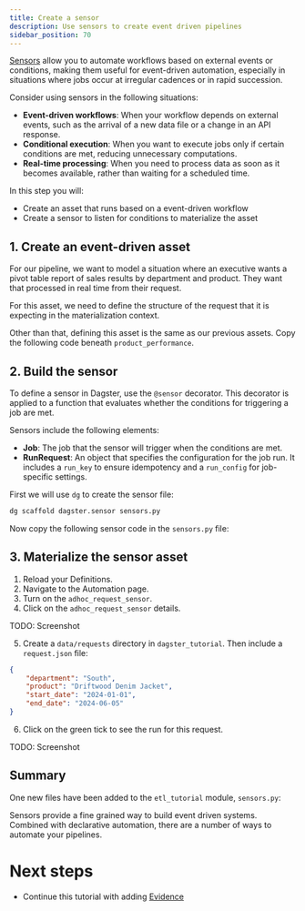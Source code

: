 ```yaml
---
title: Create a sensor
description: Use sensors to create event driven pipelines
sidebar_position: 70
---
```


[Sensors](/guides/automate/sensors) allow you to automate workflows based on external events or conditions, making them useful for event-driven automation, especially in situations where jobs occur at irregular cadences or in rapid succession.

Consider using sensors in the following situations:

- **Event-driven workflows**: When your workflow depends on external events, such as the arrival of a new data file or a change in an API response.
- **Conditional execution**: When you want to execute jobs only if certain conditions are met, reducing unnecessary computations.
- **Real-time processing**: When you need to process data as soon as it becomes available, rather than waiting for a scheduled time.

In this step you will:

- Create an asset that runs based on a event-driven workflow
- Create a sensor to listen for conditions to materialize the asset

## 1. Create an event-driven asset

For our pipeline, we want to model a situation where an executive wants a pivot table report of sales results by department and product. They want that processed in real time from their request.

For this asset, we need to define the structure of the request that it is expecting in the materialization context.

Other than that, defining this asset is the same as our previous assets. Copy the following code beneath `product_performance`.

<CodeExample
  path="docs_snippets/docs_snippets/guides/tutorials/etl_tutorial/src/etl_tutorial/defs/assets.py"
  language="python"
  startAfter="start_adhoc_request_asset"
  endBefore="end_adhoc_request_asset"
  title="src/etl_tutorial/defs/assets.py"
/>

## 2. Build the sensor

To define a sensor in Dagster, use the `@sensor` decorator. This decorator is applied to a function that evaluates whether the conditions for triggering a job are met.

Sensors include the following elements:

- **Job**: The job that the sensor will trigger when the conditions are met.
- **RunRequest**: An object that specifies the configuration for the job run. It includes a `run_key` to ensure idempotency and a `run_config` for job-specific settings.

First we will use `dg` to create the sensor file:

```bash
dg scaffold dagster.sensor sensors.py
```

Now copy the following sensor code in the `sensors.py` file:

<CodeExample
  path="docs_snippets/docs_snippets/guides/tutorials/etl_tutorial/src/etl_tutorial/defs/sensors.py"
  language="python"
  title="src/etl_tutorial/defs/sensors.py"
/>

## 3. Materialize the sensor asset

1. Reload your Definitions.
2. Navigate to the Automation page.
3. Turn on the `adhoc_request_sensor`.
4. Click on the `adhoc_request_sensor` details.

TODO: Screenshot

5. Create a `data/requests` directory in `dagster_tutorial`. Then include a `request.json` file:

  ```json
  {
      "department": "South",
      "product": "Driftwood Denim Jacket",
      "start_date": "2024-01-01",
      "end_date": "2024-06-05"
  }
  ```

6. Click on the green tick to see the run for this request.

TODO: Screenshot

## Summary

One new files have been added to the `etl_tutorial` module, `sensors.py`:

<CliInvocationExample path="docs_snippets/docs_snippets/guides/tutorials/etl_tutorial/tree/step-6.txt" />

Sensors provide a fine grained way to build event driven systems. Combined with declarative automation, there are a number of ways to automate your pipelines.

# Next steps
- Continue this tutorial with adding [Evidence](/etl-pipeline-tutorial/create-evidence-component)

